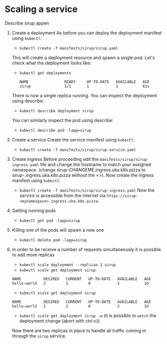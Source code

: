 # Scaling a service

Describe sirup appen

1. Create a deployment
As before you can deploy the deployment manifest using `kubectl`:
    - `kubectl create -f manifests/sirup/sirup.yaml`

    This will create a deployment resource and spawn a single pod. Let's check what the deployment looks like:

    - `kubectl get deployments`
      ```
      NAME                READY     UP-TO-DATE   AVAILABLE   AGE
      sirup               1/1       1            1           61s
      ```
    There is now a single replica running. You can inspect the deployment using describe:
    - `kubectl describe deployment sirup`
    
    You can similarly inspect the pod using describe:
    - `kubectl describe pod -lapp=sirup`

1. Create a service
Create the service manifest using `kubectl`:
    - `kubectl create -f manifests/sirup/sirup-service.yaml`

1. Create ingress
Before proceeding edit the `manifests/sirup/sirup-ingress.yaml` file and change the hostname to match your assigned namespace.  (change sirup-CHANGEME.ingress.uka.k8s.pizza to sirup-<mynamespace>.ingress.uka.k8s.pizza without the <>).
Now create the ingress manifest using `kubectl`:
    - `kubectl create -f manifests/sirup/sirup-ingress.yaml`
    Now the service is accessible from the internet via `https://sirup-<mynamespace>.ingress.uka.k8s.pizza`.

1. Getting running pods
    - `kubectl get pod -lapp=sirup`

1. Killing one of the pods will spawn a new one
    - `kubectl delete pod -lapp=sirup`

1. In order to be receive a number of requests simultaneously it is possible to add more replicas
    - `kubectl scale deployment --replicas 2 sirup`
    - `kubectl scale get deployment sirup`
    ```
    NAME          DESIRED   CURRENT   UP-TO-DATE   AVAILABLE   AGE
    hello-world   2         1         0            1           1d
    ```
    - `kubectl scale get deployment sirup`
    ```
    NAME          DESIRED   CURRENT   UP-TO-DATE   AVAILABLE   AGE
    hello-world   2         2         0            2           1d
    ```
    - `kubectl scale get deployment sirup -w` (it is possible to `watch` the deployment change (abort with ctrl-c))

    Now there are two replicas in place to handle all traffic coming in through the `sirup` service.
